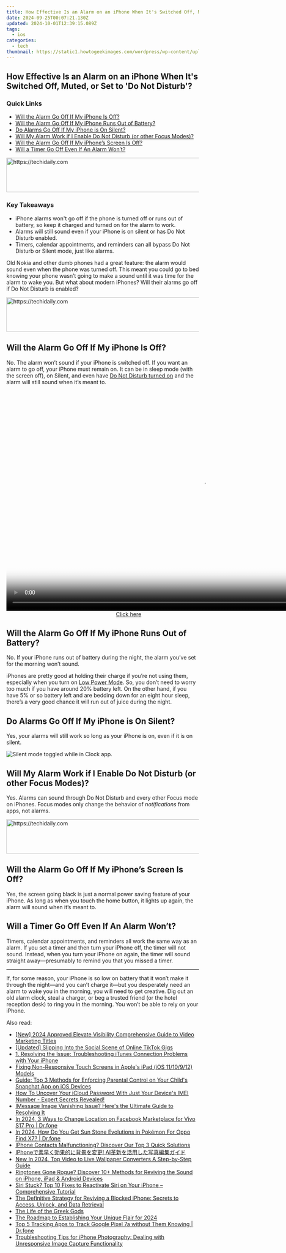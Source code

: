 ```yaml
---
title: How Effective Is an Alarm on an iPhone When It's Switched Off, Muted, or Set to 'Do Not Disturb'?
date: 2024-09-25T00:07:21.130Z
updated: 2024-10-01T12:39:15.089Z
tags:
  - ios
categories:
  - tech
thumbnail: https://static1.howtogeekimages.com/wordpress/wp-content/uploads/2023/11/53205402852_de6ca80764_o.jpg
---
```


## How Effective Is an Alarm on an iPhone When It's Switched Off, Muted, or Set to 'Do Not Disturb'?

### Quick Links

* [Will the Alarm Go Off If My iPhone Is Off?](https://some-guidance.techidaily.com/the-ultimate-collection-of-iphone-and-pcs-top-8-converters-for-2024/)
* [Will the Alarm Go Off If My iPhone Runs Out of Battery?](https://visual-screen-recording.techidaily.com/updated-premium-online-sound-snatchers/)
* [Do Alarms Go Off If My iPhone is On Silent?](https://android-pokemon-go.techidaily.com/how-pgsharp-save-you-from-ban-while-spoofing-pokemon-go-on-motorola-moto-g23-drfone-by-drfone-virtual-android/)
* [Will My Alarm Work if I Enable Do Not Disturb (or other Focus Modes)?](https://www.howtogeek.com/348818/will-the-alarm-work-if-your-iphone-is-off/#will-my-alarm-work-if-i-enable-do-not-disturb-or-other-focus-modes)
* [Will the Alarm Go Off If My iPhone’s Screen Is Off?](https://location-social.techidaily.com/in-2024-does-nokia-xr21-have-find-my-friends-drfone-by-drfone-virtual-android/)
* [Will a Timer Go Off Even If An Alarm Won’t?](https://tech-savvy.techidaily.com/silent-content-slips-ai-detectors-at-risk/)

<!-- affiliate ads begin -->
<a href="https://appsumo.8odi.net/c/5597632/2130886/7443" target="_top" id="2130886">
  <img src="//a.impactradius-go.com/display-ad/7443-2130886" border="0" alt="https://techidaily.com" width="728" height="90"/>
</a>
<img height="0" width="0" src="https://appsumo.8odi.net/i/5597632/2130886/7443" style="position:absolute;visibility:hidden;" border="0" />
<!-- affiliate ads end -->

### Key Takeaways

* iPhone alarms won't go off if the phone is turned off or runs out of battery, so keep it charged and turned on for the alarm to work.
* Alarms will still sound even if your iPhone is on silent or has Do Not Disturb enabled.
* Timers, calendar appointments, and reminders can all bypass Do Not Disturb or Silent mode, just like alarms.

 Old Nokia and other dumb phones had a great feature: the alarm would sound even when the phone was turned off. This meant you could go to bed knowing your phone wasn’t going to make a sound until it was time for the alarm to wake you. But what about modern iPhones? Will their alarms go off if Do Not Disturb is enabled?

<!-- affiliate ads begin -->
<a href="https://appsumo.8odi.net/c/5597632/2049387/7443" target="_top" id="2049387">
  <img src="//a.impactradius-go.com/display-ad/7443-2049387" border="0" alt="https://techidaily.com" width="728" height="90"/>
</a>
<img height="0" width="0" src="https://appsumo.8odi.net/i/5597632/2049387/7443" style="position:absolute;visibility:hidden;" border="0" />
<!-- affiliate ads end -->

##  Will the Alarm Go Off If My iPhone Is Off?

 No. The alarm won’t sound if your iPhone is switched off. If you want an alarm to go off, your iPhone must remain on. It can be in sleep mode (with the screen off), on Silent, and even have [Do Not Disturb turned on](https://extra-information.techidaily.com/in-2024-capturing-focus-with-leading-lines-in-iphone-images/) and the alarm will still sound when it’s meant to.

<!-- affiliate ads begin -->
<span id="1492813">
					<video width="1024" height="576" style="cursor:pointer"
           poster="//a.impactradius-go.com/display-clicktoplayimage/1492813.png"
           onclick="if(!this.playClicked){this.play();this.setAttribute('controls',true);this.playClicked=true;}">
	   <source src="//a.impactradius-go.com/display-ad/14559-1492813">
	   <img src="//a.impactradius-go.com/display-clicktoplayimage/1492813.png" style="border: none; height: 100%; width: 100%; object-fit: contain">
	</video>
	<div style="width:640px;text-align:center"><a href="javascript:window.open(decodeURIComponent('https%3A%2F%2Fpropmoneyinc.pxf.io%2Fc%2F5597632%2F1492813%2F14559'), '_blank');void(0);">Click here</a></div>
</span>
<img height="0" width="0" src="https://imp.pxf.io/i/5597632/1492813/14559" style="position:absolute;visibility:hidden;" border="0" />
<!-- affiliate ads end -->

##  Will the Alarm Go Off If My iPhone Runs Out of Battery?

 No. If your iPhone runs out of battery during the night, the alarm you’ve set for the morning won’t sound.

 iPhones are pretty good at holding their charge if you’re not using them, especially when you turn on [Low Power Mode](https://fox-cloud.techidaily.com/2024-approved-maximize-video-experience-enable-pip-on-youtube-ios/). So, you don’t need to worry too much if you have around 20% battery left. On the other hand, if you have 5% or so battery left and are bedding down for an eight hour sleep, there’s a very good chance it will run out of juice during the night.

##  Do Alarms Go Off If My iPhone is On Silent?

 Yes, your alarms will still work so long as your iPhone is on, even if it is on silent.

![Silent mode toggled while in Clock app.](https://static1.howtogeekimages.com/wordpress/wp-content/uploads/2023/11/silent-mode.png) 

##  Will My Alarm Work if I Enable Do Not Disturb (or other Focus Modes)?

 Yes. Alarms can sound through Do Not Disturb and every other Focus mode on iPhones. Focus modes only change the behavior of _notifications_ from apps, not alarms.

<!-- affiliate ads begin -->
<a href="https://ephamedtechinc.pxf.io/c/5597632/2136617/26400" target="_top" id="2136617">
  <img src="//a.impactradius-go.com/display-ad/26400-2136617" border="0" alt="https://techidaily.com" width="728" height="90"/>
</a>
<img height="0" width="0" src="https://ephamedtechinc.pxf.io/i/5597632/2136617/26400" style="position:absolute;visibility:hidden;" border="0" />
<!-- affiliate ads end -->

##  Will the Alarm Go Off If My iPhone’s Screen Is Off?

 Yes, the screen going black is just a normal power saving feature of your iPhone. As long as when you touch the home button, it lights up again, the alarm will sound when it’s meant to.

##  Will a Timer Go Off Even If An Alarm Won’t?

 Timers, calendar appointments, and reminders all work the same way as an alarm. If you set a timer and then turn your iPhone off, the timer will not sound. Instead, when you turn your iPhone on again, the timer will sound straight away—presumably to remind you that you missed a timer.

---

 If, for some reason, your iPhone is so low on battery that it won’t make it through the night—and you can’t charge it—but you desperately need an alarm to wake you in the morning, you will need to get creative. Dig out an old alarm clock, steal a charger, or beg a trusted friend (or the hotel reception desk) to ring you in the morning. You won’t be able to rely on your iPhone.

<ins class="adsbygoogle"
     style="display:block"
     data-ad-format="autorelaxed"
     data-ad-client="ca-pub-7571918770474297"
     data-ad-slot="1223367746"></ins>

<ins class="adsbygoogle"
     style="display:block"
     data-ad-client="ca-pub-7571918770474297"
     data-ad-slot="8358498916"
     data-ad-format="auto"
     data-full-width-responsive="true"></ins>

<span class="atpl-alsoreadstyle">Also read:</span>
<div><ul>
<li><a href="https://youtube-tips.techidaily.com/024-approved-elevate-visibility-comprehensive-guide-to-video-marketing-titles/"><u>[New] 2024 Approved Elevate Visibility Comprehensive Guide to Video Marketing Titles</u></a></li>
<li><a href="https://tiktok-clips.techidaily.com/updated-slipping-into-the-social-scene-of-online-tiktok-gigs/"><u>[Updated] Slipping Into the Social Scene of Online TikTok Gigs</u></a></li>
<li><a href="https://discover-blog.techidaily.com/1-resolving-the-issue-troubleshooting-itunes-connection-problems-with-your-iphone/"><u>1. Resolving the Issue: Troubleshooting iTunes Connection Problems with Your iPhone</u></a></li>
<li><a href="https://os-tips.techidaily.com/fixing-non-responsive-touch-screens-in-apples-ipad-ios-1110912-models/"><u>Fixing Non-Responsive Touch Screens in Apple's iPad (iOS 11/10/9/12) Models</u></a></li>
<li><a href="https://os-tips.techidaily.com/guide-top-3-methods-for-enforcing-parental-control-on-your-childs-snapchat-app-on-ios-devices/"><u>Guide: Top 3 Methods for Enforcing Parental Control on Your Child's Snapchat App on iOS Devices</u></a></li>
<li><a href="https://os-tips.techidaily.com/how-to-uncover-your-icloud-password-with-just-your-devices-imei-number-expert-secrets-revealed/"><u>How To Uncover Your iCloud Password With Just Your Device's IMEI Number - Expert Secrets Revealed!</u></a></li>
<li><a href="https://os-tips.techidaily.com/1723620251539-imessage-image-vanishing-issue-heres-the-ultimate-guide-to-resolving-it/"><u>IMessage Image Vanishing Issue? Here's the Ultimate Guide to Resolving It</u></a></li>
<li><a href="https://change-location.techidaily.com/in-2024-3-ways-to-change-location-on-facebook-marketplace-for-vivo-s17-pro-drfone-by-drfone-virtual-android/"><u>In 2024, 3 Ways to Change Location on Facebook Marketplace for Vivo S17 Pro | Dr.fone</u></a></li>
<li><a href="https://android-pokemon-go.techidaily.com/in-2024-how-do-you-get-sun-stone-evolutions-in-pokemon-for-oppo-find-x7-drfone-by-drfone-virtual-android/"><u>In 2024, How Do You Get Sun Stone Evolutions in Pokémon For Oppo Find X7? | Dr.fone</u></a></li>
<li><a href="https://fox-that.techidaily.com/1721471675831-iphone-contacts-malfunctioning-discover-our-top-3-quick-solutions/"><u>IPhone Contacts Malfunctioning? Discover Our Top 3 Quick Solutions</u></a></li>
<li><a href="https://discover-exclusive.techidaily.com/1725289559736-iphone-ai/"><u>IPhoneで素早く効果的に背景を変更! AI革新を活用した写真編集ガイド</u></a></li>
<li><a href="https://ai-video-apps.techidaily.com/new-in-2024-top-video-to-live-wallpaper-converters-a-step-by-step-guide/"><u>New In 2024, Top Video to Live Wallpaper Converters A Step-by-Step Guide</u></a></li>
<li><a href="https://os-tips.techidaily.com/ringtones-gone-rogue-discover-10plus-methods-for-reviving-the-sound-on-iphone-ipad-and-android-devices/"><u>Ringtones Gone Rogue? Discover 10+ Methods for Reviving the Sound on iPhone, iPad & Android Devices</u></a></li>
<li><a href="https://os-tips.techidaily.com/siri-stuck-top-10-fixes-to-reactivate-siri-on-your-iphone-comprehensive-tutorial/"><u>Siri Stuck? Top 10 Fixes to Reactivate Siri on Your iPhone – Comprehensive Tutorial</u></a></li>
<li><a href="https://os-tips.techidaily.com/the-definitive-strategy-for-reviving-a-blocked-iphone-secrets-to-access-unlock-and-data-retrieval/"><u>The Definitive Strategy for Reviving a Blocked iPhone: Secrets to Access, Unlock, and Data Retrieval</u></a></li>
<li><a href="https://os-tips.techidaily.com/the-life-of-the-greek-gods/"><u>The Life of the Greek Gods</u></a></li>
<li><a href="https://facebook-record-videos.techidaily.com/the-roadmap-to-establishing-your-unique-flair-for-2024/"><u>The Roadmap to Establishing Your Unique Flair for 2024</u></a></li>
<li><a href="https://android-location-track.techidaily.com/top-5-tracking-apps-to-track-google-pixel-7a-without-them-knowing-drfone-by-drfone-virtual-android/"><u>Top 5 Tracking Apps to Track Google Pixel 7a without Them Knowing | Dr.fone</u></a></li>
<li><a href="https://os-tips.techidaily.com/troubleshooting-tips-for-iphone-photography-dealing-with-unresponsive-image-capture-functionality/"><u>Troubleshooting Tips for iPhone Photography: Dealing with Unresponsive Image Capture Functionality</u></a></li>
</ul></div>

